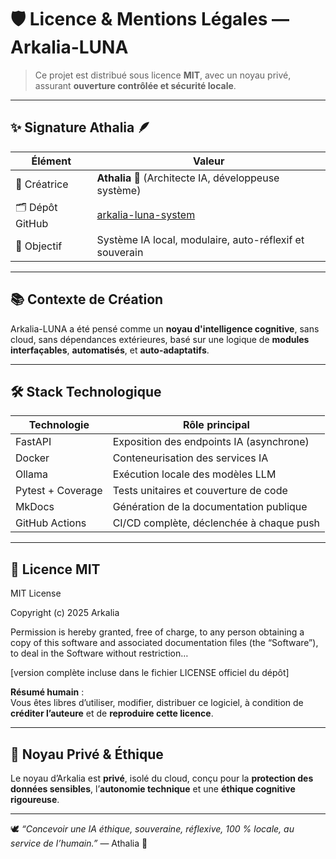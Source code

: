 # 🛡️ Licence & Mentions Légales — Arkalia-LUNA

> Ce projet est distribué sous licence **MIT**, avec un noyau privé, assurant **ouverture contrôlée et sécurité locale**.

---

## ✨ Signature Athalia 🪶

| Élément         | Valeur                                             |
|----------------|-----------------------------------------------------|
| 🧠 Créatrice     | **Athalia 🌙** (Architecte IA, développeuse système) |
| 🗂️ Dépôt GitHub  | [arkalia-luna-system](https://github.com/arkalia-luna-system) |
| 📜 Objectif      | Système IA local, modulaire, auto-réflexif et souverain |

---

## 📚 Contexte de Création

Arkalia-LUNA a été pensé comme un **noyau d'intelligence cognitive**, sans cloud, sans dépendances extérieures, basé sur une logique de **modules interfaçables**, **automatisés**, et **auto-adaptatifs**.

---

## 🛠️ Stack Technologique

| Technologie      | Rôle principal                                 |
|------------------|------------------------------------------------|
| FastAPI          | Exposition des endpoints IA (asynchrone)       |
| Docker           | Conteneurisation des services IA               |
| Ollama           | Exécution locale des modèles LLM               |
| Pytest + Coverage| Tests unitaires et couverture de code          |
| MkDocs           | Génération de la documentation publique        |
| GitHub Actions   | CI/CD complète, déclenchée à chaque push       |

---

## 🪪 Licence MIT

MIT License

Copyright (c) 2025 Arkalia

Permission is hereby granted, free of charge, to any person obtaining a copy
of this software and associated documentation files (the “Software”), to deal
in the Software without restriction…

[version complète incluse dans le fichier LICENSE officiel du dépôt]

**Résumé humain** :  
Vous êtes libres d’utiliser, modifier, distribuer ce logiciel, à condition de **créditer l’auteure** et de **reproduire cette licence**.

---

## 🔐 Noyau Privé & Éthique

Le noyau d’Arkalia est **privé**, isolé du cloud, conçu pour la **protection des données sensibles**, l’**autonomie technique** et une **éthique cognitive rigoureuse**.

---

🕊️ *“Concevoir une IA éthique, souveraine, réflexive, 100 % locale, au service de l’humain.”* — Athalia 🌙
